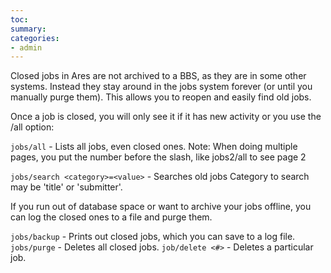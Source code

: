 ```yaml
---
toc: 
summary: 
categories:
- admin
---
```

Closed jobs in Ares are not archived to a BBS, as they are in some other systems.  Instead they stay around in the jobs system forever (or until you manually purge them).  This allows you to reopen and easily find old jobs.

Once a job is closed, you will only see it if it has new activity or you use the /all option:

`jobs/all` - Lists all jobs, even closed ones. 
        Note: When doing multiple pages, you put the number before the slash, like jobs2/all to see page 2

`jobs/search <category>=<value>` - Searches old jobs
        Category to search may be 'title' or 'submitter'.

If you run out of database space or want to archive your jobs offline, you can log the closed ones to a file and purge them.

`jobs/backup` - Prints out closed jobs, which you can save to a log file.
`jobs/purge` - Deletes all closed jobs.
`job/delete <#>` - Deletes a particular job.

